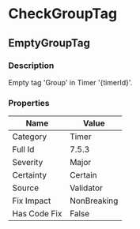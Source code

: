 ﻿---  
uid: Validator_7_5_3  
---

# CheckGroupTag

## EmptyGroupTag

### Description

Empty tag 'Group' in Timer '{timerId}'.

### Properties

| Name         | Value       |
| ------------ | ----------- |
| Category     | Timer       |
| Full Id      | 7.5.3       |
| Severity     | Major       |
| Certainty    | Certain     |
| Source       | Validator   |
| Fix Impact   | NonBreaking |
| Has Code Fix | False       |
